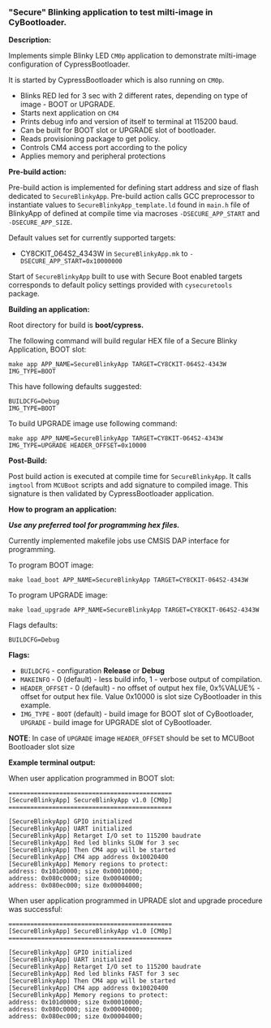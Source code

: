 ### "Secure" Blinking application to test milti-image in CyBootloader.

**Description:**

Implements simple Blinky LED `CM0p` application to demonstrate milti-image configuration of CypressBootloader.

It is started by CypressBootloader which is also running on `CM0p`.

* Blinks RED led for 3 sec with 2 different rates, depending on type of image - BOOT or UPGRADE.
* Starts next application on `CM4`
* Prints debug info and version of itself to terminal at 115200 baud.
* Can be built for BOOT slot or UPGRADE slot of bootloader.
* Reads provisioning package to get policy.
* Controls CM4 access port according to the policy
* Applies memory and peripheral protections

**Pre-build action:**

Pre-build action is implemented for defining start address and size of flash dedicated to `SecureBlinkyApp`. Pre-build action calls GCC preprocessor to instantiate values to `SecureBlinkyApp_template.ld` found in `main.h` file of BlinkyApp of defined at compile time via macroses `-DSECURE_APP_START` and `-DSECURE_APP_SIZE`.

Default values set for currently supported targets:
* CY8CKIT_064S2_4343W in `SecureBlinkyApp.mk` to `-DSECURE_APP_START=0x10000000`

Start of `SecureBlinkyApp` built to use with Secure Boot enabled targets corresponds to default policy settings provided with `cysecuretools` package.

**Building an application:**

Root directory for build is **boot/cypress.**

The following command will build regular HEX file of a Secure Blinky Application, BOOT slot:

    make app APP_NAME=SecureBlinkyApp TARGET=CY8CKIT-064S2-4343W IMG_TYPE=BOOT

This have following defaults suggested:

    BUILDCFG=Debug
    IMG_TYPE=BOOT

To build UPGRADE image use following command:

    make app APP_NAME=SecureBlinkyApp TARGET=CY8KIT-064S2-4343W IMG_TYPE=UPGRADE HEADER_OFFSET=0x10000

**Post-Build:**

Post build action is executed at compile time for `SecureBlinkyApp`. It calls `imgtool` from `MCUBoot` scripts and add signature to compiled image. This signature is then validated by CypressBootloader application.

**How to program an application:**

**_Use any preferred tool for programming hex files._**

Currently implemented makefile jobs use CMSIS DAP interface for programming.

To program BOOT image:

    make load_boot APP_NAME=SecureBlinkyApp TARGET=CY8CKIT-064S2-4343W

To program UPGRADE image:

    make load_upgrade APP_NAME=SecureBlinkyApp TARGET=CY8CKIT-064S2-4343W

Flags defaults:

    BUILDCFG=Debug

**Flags:**
- `BUILDCFG` - configuration **Release** or **Debug**
- `MAKEINFO` - 0 (default) - less build info, 1 - verbose output of compilation.
- `HEADER_OFFSET` - 0 (default) - no offset of output hex file, 0x%VALUE% - offset for output hex file. Value 0x10000 is slot size CyBootloader in this example.
- `IMG_TYPE` - `BOOT` (default) - build image for BOOT slot of CyBootloader, `UPGRADE` - build image for UPGRADE slot of CyBootloader.

**NOTE**: In case of `UPGRADE` image `HEADER_OFFSET` should be set to MCUBoot Bootloader slot size

**Example terminal output:**

When user application programmed in BOOT slot:

    =============================================
    [SecureBlinkyApp] SecureBlinkyApp v1.0 [CM0p]
    =============================================

    [SecureBlinkyApp] GPIO initialized 
    [SecureBlinkyApp] UART initialized 
    [SecureBlinkyApp] Retarget I/O set to 115200 baudrate 
    [SecureBlinkyApp] Red led blinks SLOW for 3 sec
    [SecureBlinkyApp] Then CM4 app will be started
    [SecureBlinkyApp] CM4 app address 0x10020400
    [SecureBlinkyApp] Memory regions to protect:
    address: 0x101d0000; size 0x00010000;
    address: 0x080c0000; size 0x00040000;
    address: 0x080ec000; size 0x00004000;

When user application programmed in UPRADE slot and upgrade procedure was successful:

    =============================================
    [SecureBlinkyApp] SecureBlinkyApp v1.0 [CM0p]
    =============================================

    [SecureBlinkyApp] GPIO initialized 
    [SecureBlinkyApp] UART initialized 
    [SecureBlinkyApp] Retarget I/O set to 115200 baudrate 
    [SecureBlinkyApp] Red led blinks FAST for 3 sec
    [SecureBlinkyApp] Then CM4 app will be started
    [SecureBlinkyApp] CM4 app address 0x10020400
    [SecureBlinkyApp] Memory regions to protect:
    address: 0x101d0000; size 0x00010000;
    address: 0x080c0000; size 0x00040000;
    address: 0x080ec000; size 0x00004000;
